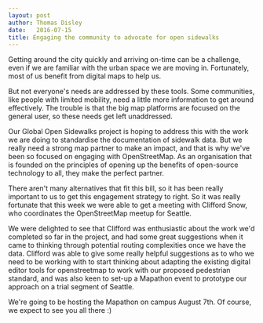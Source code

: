 ```yaml
---
layout: post
author: Thomas Disley
date:   2016-07-15
title: Engaging the community to advocate for open sidewalks
---
```


Getting around the city quickly and arriving on-time can be a challenge, even if we are familiar with the urban space we are moving in. Fortunately, most of us benefit from digital maps to help us. 

But not everyone's needs are addressed by these tools. Some communities, like people with limited mobility, need a little more information to get around effectively. The trouble is that the big map platforms are focused on the general user, so these needs get left unaddressed. 

Our Global Open Sidewalks project is hoping to address this with the work we are doing to standardise the documentation of sidewalk data. But we really need a strong map partner to make an impact, and that is why we've been so focused on engaging with OpenStreetMap. As an organisation that is founded on the principles of opening up the benefits of open-source technology to all, they make the perfect partner.  

There aren't many alternatives that fit this bill, so it has been really important to us to get this engagement strategy to right. So it was really fortunate that this week we were able to get a meeting with Clifford Snow, who coordinates the OpenStreetMap meetup for Seattle. 

We were delighted to see that Clifford was enthusiastic about the work we'd completed so far in the project, and had some great suggestions when it came to thinking through potential routing complexities once we have the data. Clifford was able to give some really helpful suggestions as to who we need to be working with to start thinking about adapting the existing digital editor tools for openstreetmap to work with our proposed pedestrian standard, and was also keen to set-up a Mapathon event to prototype our approach on a trial segment of Seattle. 

We're going to be hosting the Mapathon on campus August 7th. Of course, we expect to see you all there :) 



